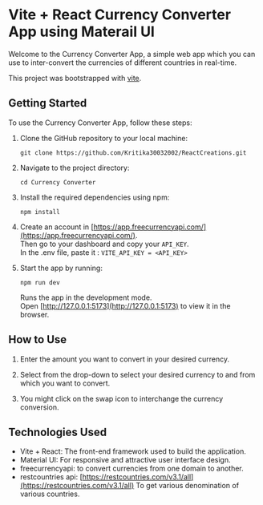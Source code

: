 # Vite + React Currency Converter App using Materail UI

Welcome to the Currency Converter App, a simple web app which you can use to inter-convert the currencies of different countries in real-time.

This project was bootstrapped with [vite](https://vitejs.dev/guide/#scaffolding-your-first-vite-project).

## Getting Started

To use the Currency Converter App, follow these steps:

1. Clone the GitHub repository to your local machine:
    ```
   git clone https://github.com/Kritika30032002/ReactCreations.git
    ```
2. Navigate to the project directory:
    ```
    cd Currency Converter
    ```
3. Install the required dependencies using npm:
    ```
    npm install
    ```

4. Create an account in [https://app.freecurrencyapi.com/](https://app.freecurrencyapi.com/). <br> Then go to your dashboard and copy your `API_KEY`. <br>
In the .env file, paste it : `VITE_API_KEY = <API_KEY>`

5. Start the app by running:
    ```
    npm run dev
    ```
    Runs the app in the development mode.<br>
    Open [http://127.0.0.1:5173](http://127.0.0.1:5173) to view it in the browser.

## How to Use

1. Enter the amount you want to convert in your desired currency.

2. Select from the drop-down to select your desired currency to and from which you want to convert.

3. You might click on the swap icon to interchange the currency conversion.

## Technologies Used

- Vite + React: The front-end framework used to build the application.
- Material UI: For responsive and attractive user interface design.
- freecurrencyapi: to convert currencies from one domain to another.
- restcountries api: [https://restcountries.com/v3.1/all](https://restcountries.com/v3.1/all) To get various denomination of various countries.

